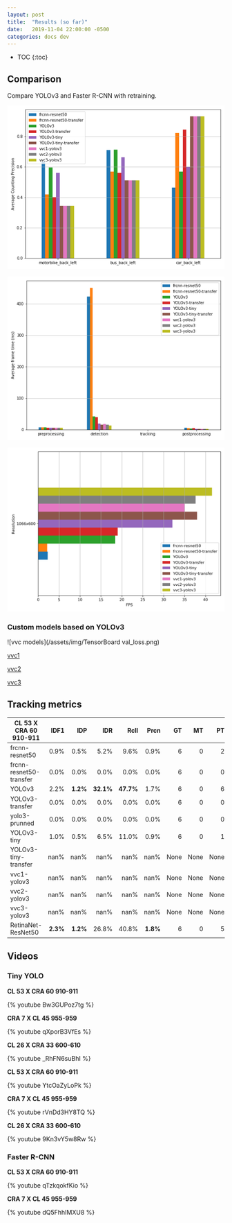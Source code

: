 ```yaml
---
layout: post
title:  "Results (so far)"
date:   2019-11-04 22:00:00 -0500
categories: docs dev
---
```


* TOC
{:toc}

## Comparison
Compare YOLOv3 and Faster R-CNN with retraining.

![Average counting precision](/assets/img/avg_precision.png)

![Average frame time](/assets/img/avg_time.png)

![FPS](/assets/img/fps.png)

### Custom models based on YOLOv3

![vvc models](/assets/img/TensorBoard val_loss.png)

[vvc1](/assets/img/architecture_vvc1.png)

[vvc2](/assets/img/architecture_vvc2.png)

[vvc3](/assets/img/architecture_vvc3.png)


## Tracking metrics

| CL 53 X CRA 60 910-911  | IDF1 |  IDP |   IDR |  Rcll | Prcn |   GT |   MT |   PT |   ML |    FP |   FN |  IDs |   FM |     MOTA | MOTP |
|-------------------------|-----:|-----:|------:|------:|-----:|-----:|-----:|-----:|-----:|------:|-----:|-----:|-----:|---------:|-----:|
| frcnn-resnet50          | 0.9% | 0.5% |  5.2% |  9.6% | 0.9% |    6 |    0 |    2 |    4 |  9320 |  763 |    6 |    5 | -1095.4% |  301 |
| frcnn-resnet50-transfer | 0.0% | 0.0% |  0.0% |  0.0% | 0.0% |    6 |    0 |    0 |    6 |  **1503** |  844 |    0 |    0 |  **-178.1%** |  nan |
| YOLOv3                  | 2.2% | **1.2%** | **32.1%** | **47.7%** | 1.7% |    6 |    0 |    6 |    0 | 23023 |  441 |   16 |   15 | -2682.0% |  265 |
| YOLOv3-transfer         | 0.0% | 0.0% |  0.0% |  0.0% | 0.0% |    6 |    0 |    0 |    6 |  4483 |  844 |    0 |    0 |  -531.2% |  nan |
| yolo3-prunned           | 0.0% | 0.0% |  0.0% |  0.0% | 0.0% |    6 |    0 |    0 |    6 |  1518 |  844 |    0 |    0 |  -179.9% |  nan |
| YOLOv3-tiny             | 1.0% | 0.5% |  6.5% | 11.0% | 0.9% |    6 |    0 |    1 |    5 | 10148 |  751 |    6 |   11 | **-1192.1%** |  329 |
| YOLOv3-tiny-transfer    | nan% | nan% |  nan% |  nan% | nan% | None | None | None | None |  None | None | None | None |     nan% |  nan |
| vvc1-yolov3             | nan% | nan% |  nan% |  nan% | nan% | None | None | None | None |  None | None | None | None |     nan% |  nan |
| vvc2-yolov3             | nan% | nan% |  nan% |  nan% | nan% | None | None | None | None |  None | None | None | None |     nan% |  nan |
| vvc3-yolov3             | nan% | nan% |  nan% |  nan% | nan% | None | None | None | None |  None | None | None | None |     nan% |  nan |
| RetinaNet-ResNet50      | **2.3%** | **1.2%** | 26.8% | 40.8% | **1.8%** |    6 |    0 |    5 |    1 | 18741 |  **500** |    8 |    7 | -2180.7% |  193 |

## Videos

### Tiny YOLO

**CL 53 X CRA 60 910-911**

{% youtube Bw3GUPoz7tg %}

**CRA 7 X CL 45 955-959**

{% youtube qXporB3VfEs %}

**CL 26 X CRA 33 600-610**

{% youtube _RhFN6suBhI %}

**CL 53 X CRA 60 910-911**

{% youtube YtcOaZyLoPk %}

**CRA 7 X CL 45 955-959**

{% youtube rVnDd3HY8TQ %}

**CL 26 X CRA 33 600-610**

{% youtube 9Kn3vY5w8Rw %}


### Faster R-CNN

**CL 53 X CRA 60 910-911**

{% youtube qTzkqokfKio %}

**CRA 7 X CL 45 955-959**

{% youtube dQ5FhhIMXU8 %}
